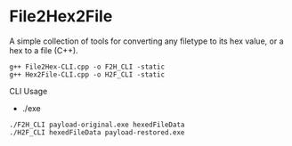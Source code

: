 # File2Hex2File
A simple collection of tools for converting any filetype to its hex value, or a hex to a file (C++).

```
g++ File2Hex-CLI.cpp -o F2H_CLI -static
g++ Hex2File-CLI.cpp -o H2F_CLI -static
```

CLI Usage
- ./exe <originalFile> <outputFile>
```
./F2H_CLI payload-original.exe hexedFileData
./H2F_CLI hexedFileData payload-restored.exe
```
